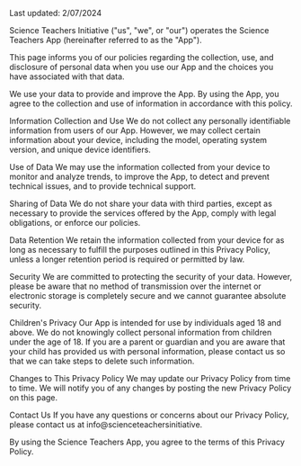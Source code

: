Last updated: 2/07/2024

Science Teachers Initiative ("us", "we", or "our") operates the Science Teachers App (hereinafter referred to as the "App").

This page informs you of our policies regarding the collection, use, and disclosure of personal data when you use our App and the choices you have associated with that data.

We use your data to provide and improve the App. By using the App, you agree to the collection and use of information in accordance with this policy.

Information Collection and Use
We do not collect any personally identifiable information from users of our App. However, we may collect certain information about your device, including the model, operating system version, and unique device identifiers.

Use of Data
We may use the information collected from your device to monitor and analyze trends, to improve the App, to detect and prevent technical issues, and to provide technical support.

Sharing of Data
We do not share your data with third parties, except as necessary to provide the services offered by the App, comply with legal obligations, or enforce our policies.

Data Retention
We retain the information collected from your device for as long as necessary to fulfill the purposes outlined in this Privacy Policy, unless a longer retention period is required or permitted by law.

Security
We are committed to protecting the security of your data. However, please be aware that no method of transmission over the internet or electronic storage is completely secure and we cannot guarantee absolute security.

Children's Privacy
Our App is intended for use by individuals aged 18 and above. We do not knowingly collect personal information from children under the age of 18. If you are a parent or guardian and you are aware that your child has provided us with personal information, please contact us so that we can take steps to delete such information.

Changes to This Privacy Policy
We may update our Privacy Policy from time to time. We will notify you of any changes by posting the new Privacy Policy on this page.

Contact Us
If you have any questions or concerns about our Privacy Policy, please contact us at info@scienceteachersinitiative.

By using the Science Teachers App, you agree to the terms of this Privacy Policy.
